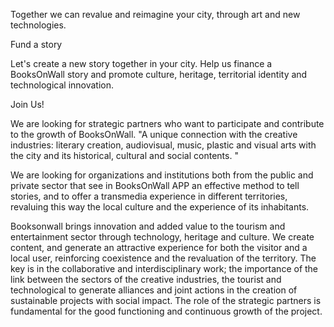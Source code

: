 Together we can revalue and reimagine your city, through art and new technologies.

Fund a story

Let's create a new story together in your city. Help us finance a BooksOnWall story and promote culture, heritage, territorial identity and technological innovation.

Join Us!

We are looking for strategic partners who want to participate and contribute to the growth of BooksOnWall.
"A unique connection with the creative industries: literary creation, audiovisual, music, plastic and visual arts with the city and its historical, cultural and social contents.
"

We are looking for organizations and institutions both from the public and private sector that see in BooksOnWall APP an effective method to tell stories, and to offer a transmedia experience in different territories, revaluing this way the local culture and the experience of its inhabitants.

Booksonwall brings innovation and added value to the tourism and entertainment sector through technology, heritage and culture. We create content, and generate an attractive experience for both the visitor and a local user, reinforcing coexistence and the revaluation of the territory. The key is in the collaborative and interdisciplinary work; the importance of the link between the sectors of the creative industries, the tourist and technological to generate alliances and joint actions in the creation of sustainable projects with social impact. The role of the strategic partners is fundamental for the good functioning and continuous growth of the project.

